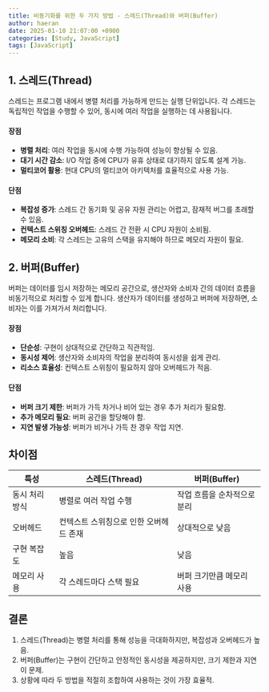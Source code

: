 ```yaml
---
title: 비동기화를 위한 두 가지 방법 - 스레드(Thread)와 버퍼(Buffer)
author: haeran
date: 2025-01-10 21:07:00 +0900
categories: [Study, JavaScript]
tags: [JavaScript]
---
```


## 1. 스레드(Thread)
스레드는 프로그램 내에서 병렬 처리를 가능하게 만드는 실행 단위입니다. 각 스레드는 독립적인 작업을 수행할 수 있어, 동시에 여러 작업을 실행하는 데 사용됩니다.

#### 장점
- **병렬 처리**: 여러 작업을 동시에 수행 가능하여 성능이 향상될 수 있음.
- **대기 시간 감소**: I/O 작업 중에 CPU가 유휴 상태로 대기하지 않도록 설계 가능.
- **멀티코어 활용**: 현대 CPU의 멀티코어 아키텍처를 효율적으로 사용 가능.

#### 단점
- **복잡성 증가**: 스레드 간 동기화 및 공유 자원 관리는 어렵고, 잠재적 버그를 초래할 수 있음.
- **컨텍스트 스위칭 오버헤드**: 스레드 간 전환 시 CPU 자원이 소비됨.
- **메모리 소비**: 각 스레드는 고유의 스택을 유지해야 하므로 메모리 자원이 필요.

## 2. 버퍼(Buffer)
버퍼는 데이터를 임시 저장하는 메모리 공간으로, 생산자와 소비자 간의 데이터 흐름을 비동기적으로 처리할 수 있게 합니다. 생산자가 데이터를 생성하고 버퍼에 저장하면, 소비자는 이를 가져가서 처리합니다.

#### 장점
- **단순성**: 구현이 상대적으로 간단하고 직관적임.
- **동시성 제어**: 생산자와 소비자의 작업을 분리하여 동시성을 쉽게 관리.
- **리소스 효율성**: 컨텍스트 스위칭이 필요하지 않아 오버헤드가 적음.

#### 단점
- **버퍼 크기 제한**: 버퍼가 가득 차거나 비어 있는 경우 추가 처리가 필요함.
- **추가 메모리 필요**: 버퍼 공간을 할당해야 함.
- **지연 발생 가능성**: 버퍼가 비거나 가득 찬 경우 작업 지연.

## 차이점
| 특성           | 스레드(Thread)             | 버퍼(Buffer)              |
|----------------|-----------------------------|---------------------------|
| 동시 처리 방식  | 병렬로 여러 작업 수행        | 작업 흐름을 순차적으로 분리 |
| 오버헤드       | 컨텍스트 스위칭으로 인한 오버헤드 존재 | 상대적으로 낮음            |
| 구현 복잡도    | 높음                        | 낮음                      |
| 메모리 사용    | 각 스레드마다 스택 필요       | 버퍼 크기만큼 메모리 사용   |

## 결론
1. 스레드(Thread)는 병렬 처리를 통해 성능을 극대화하지만, 복잡성과 오버헤드가 높음.
2. 버퍼(Buffer)는 구현이 간단하고 안정적인 동시성을 제공하지만, 크기 제한과 지연이 문제.
3. 상황에 따라 두 방법을 적절히 조합하여 사용하는 것이 가장 효율적.